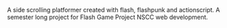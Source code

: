 A side scrolling platformer created with flash, flashpunk and actionscript. A semester long project for Flash Game Project NSCC web development. 